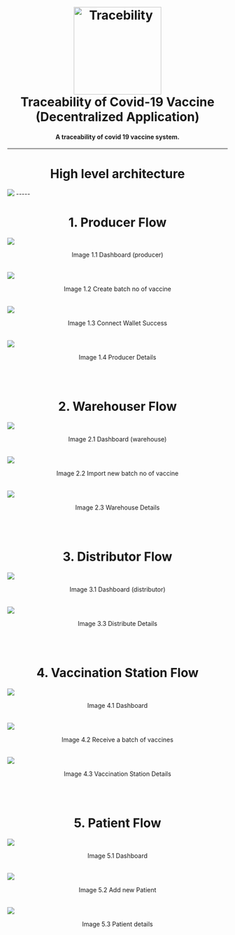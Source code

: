 <h1 align="center">
  <br>
  <a href="#"><img src="https://lh3.googleusercontent.com/pw/AM-JKLU3sGh0UAsmHTWbRiiGMevNaVJemHrXMU7qIKq649AtnlLHbGmlxPM0Gh1H8BMTqfDIhO7aZu4ZwJBhdhLDsyLkNaDIAYeRtg1iCj-FTojKNU1BySwHiU632lw3Gl6B5C9iVLtkrZBxnMDqAajt8_1o=w243-h53-no?authuser=0" alt="Tracebility" width="200"></a>
  <br>
  Traceability of Covid-19 Vaccine (Decentralized Application)
  <br>
</h1>

<h4 align="center">A traceability of covid 19 vaccine system<a href="http://electron.atom.io" target="_blank"></a>.</h4>

---

<h1 align="center">High level architecture</h1>
<img src="images/diagram.jpg"/>
-----

<br />
<div>
  <h1 align="center">1. Producer Flow</h1>
  <img src="images/producer/dashboard.png" />
  <p align="center">Image 1.1 Dashboard (producer)</p>
  <br />

  <img src="images/producer/Create Producer.png" />
  <p align="center">Image 1.2 Create batch no of vaccine</p>
  <br />

  <img src="images/producer/Connect Wallet Success.png" />
  <p align="center">Image 1.3 Connect Wallet Success</p>
  <br />

  <img src="images/producer/process_detail.png" />
  <p align="center">Image 1.4 Producer Details</p>
  <br />
</div>

<br />
<div>
  <h1 align="center">2. Warehouser Flow</h1>
  <img src="images/warehouse/warehouse_dashboard.png" />
  <p align="center">Image 2.1 Dashboard (warehouse)</p>
  <br />

  <img src="images/warehouse/create_warehouse.png" />
  <p align="center">Image 2.2 Import new batch no of vaccine</p>
  <br />

  <img src="images/warehouse/warehouse_details.png" />
  <p align="center">Image 2.3 Warehouse Details</p>
  <br />
</div>

<br />
<div>
  <h1 align="center">3. Distributor Flow</h1>
  <img src="images/distributor/distributor_dashboard.png" />
  <p align="center">Image 3.1 Dashboard (distributor)</p>
  <br />

  <img src="images/distributor/distributor_details.png" />
  <p align="center">Image 3.3 Distribute Details</p>
  <br />
</div>

<br />
<div>
  <h1 align="center">4. Vaccination Station Flow</h1>
  <img src="images/vaccination/destination_dashboard.png" />
  <p align="center">Image 4.1 Dashboard</p>
  <br />

  <img src="images/vaccination/create_destination.png" />
  <p align="center">Image 4.2 Receive a batch of vaccines</p>
  <br />

  <img src="images/vaccination/destination_details.png" />
  <p align="center">Image 4.3 Vaccination Station Details</p>
  <br />
</div>

<br />
<div>
  <h1 align="center">5. Patient Flow</h1>
  <img src="images/patient/dashboard.png" />
  <p align="center">Image 5.1 Dashboard</p>
  <br />

  <img src="images/patient/create.png" />
  <p align="center">Image 5.2 Add new Patient</p>
  <br />

  <img src="images/patient/details.png" />
  <p align="center">Image 5.3 Patient details</p>
  <br />
</div>
